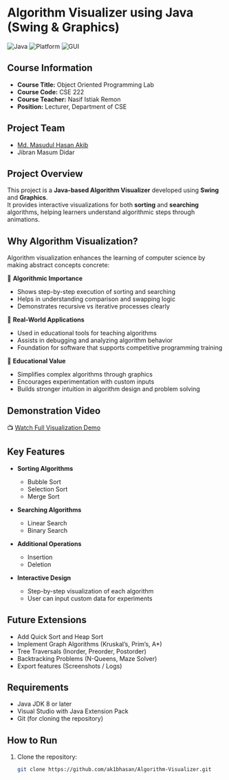 # Algorithm Visualizer using Java (Swing & Graphics)

![Java](https://img.shields.io/badge/Language-Java-orange)
![Platform](https://img.shields.io/badge/Platform-Visual%20Studio-blue)
![GUI](https://img.shields.io/badge/GUI-Swing%20%26%20AWT-green)

## Course Information
- **Course Title:** Object Oriented Programming Lab  
- **Course Code:** CSE 222  
- **Course Teacher:** Nasif Istiak Remon  
- **Position:** Lecturer, Department of CSE  

## Project Team
- [Md. Masudul Hasan Akib](https://github.com/ak1bhasan)
- Jibran Masum Didar

## Project Overview
This project is a **Java-based Algorithm Visualizer** developed using **Swing** and **Graphics**.  
It provides interactive visualizations for both **sorting** and **searching** algorithms, helping learners understand algorithmic steps through animations.  

## Why Algorithm Visualization?
Algorithm visualization enhances the learning of computer science by making abstract concepts concrete:  

🔹 **Algorithmic Importance**  
- Shows step-by-step execution of sorting and searching  
- Helps in understanding comparison and swapping logic  
- Demonstrates recursive vs iterative processes clearly  

🔹 **Real-World Applications**  
- Used in educational tools for teaching algorithms  
- Assists in debugging and analyzing algorithm behavior  
- Foundation for software that supports competitive programming training  

🔹 **Educational Value**  
- Simplifies complex algorithms through graphics  
- Encourages experimentation with custom inputs  
- Builds stronger intuition in algorithm design and problem solving  

## Demonstration Video
📺 [Watch Full Visualization Demo](https://drive.google.com/file/d/1swls2OBBEtwGC9laN9r7LGBQG6mRkYwI/view?usp=drive_link)  

## Key Features
- **Sorting Algorithms**  
  - Bubble Sort  
  - Selection Sort  
  - Merge Sort  

- **Searching Algorithms**  
  - Linear Search  
  - Binary Search  

- **Additional Operations**  
  - Insertion  
  - Deletion  

- **Interactive Design**  
  - Step-by-step visualization of each algorithm  
  - User can input custom data for experiments  

## Future Extensions
- Add Quick Sort and Heap Sort  
- Implement Graph Algorithms (Kruskal’s, Prim’s, A*)  
- Tree Traversals (Inorder, Preorder, Postorder)  
- Backtracking Problems (N-Queens, Maze Solver)  
- Export features (Screenshots / Logs)  

## Requirements
- Java JDK 8 or later  
- Visual Studio with Java Extension Pack  
- Git (for cloning the repository)  

## How to Run
1. Clone the repository:  
   ```bash
   git clone https://github.com/ak1bhasan/Algorithm-Visualizer.git
